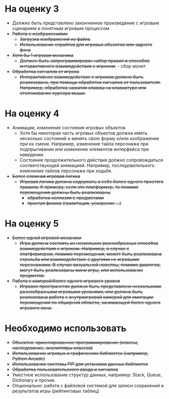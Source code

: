 # На оценку 3

- Должно быть представлено законченное произведение с игровым сценарием и понятным игровым процессом
- ~~Работа с изображениями~~
  - ~~Загрузка изображений из файла~~
  - ~~Использование спрайтов для игровых объектов или заднего фона~~
- ~~Хотя бы 1 игровая механика~~
  - ~~Должен быть запрограммирован набор правил и способов интерактивного взаимодействия с игроком.~~ - сбор монет 
- ~~Обработка сигналов от игрока~~
  - ~~Интерактивное взаимодействие с игроком должно быть реализовано, при помощи обработки сигналов от пользователя. Например, обработка нажатия клавиш на клавиатуре или отслеживание курсора мыши.~~

# На оценку 4

- Анимации, изменение состояния игровых объектов
  - Хотя бы некоторая часть игровых объектов должна иметь несколько состояний и менять свою форму и/или изображение при их смене. Например, изменение тайла персонажа при подпрыгивании или изменение элементов интерфейса при наведении.
  - Состояние продолжительного действия должно сопровождаться соответствующей анимацией. Например, последовательного изменение тайлов персонажа при ходьбе.
- ~~Более сложная игровая логика~~
  - ~~Игровая логика должна содержать в себе более одного простого правила. К примеру, если это платформер, то помимо перемещения должны быть реализованы~~ 
    - ~~обработка коллизии с предметами~~ 
    - ~~простая физика (гравитация, ускорение ...)~~

# На оценку 5

- ~~Более одной игровой механики~~
  - ~~Игра должна состоять из нескольких разнообразных способов взаимодействия с игроком. Например, в случае с платформером, помимо перемещения, может быть реализована стрельба или взаимодействие с другими не игровыми персонажами. В случае визуальной новеллы, помимо диалогов, могут быть реализованы мини игры, или использование предметов.~~
- ~~Работа с камерой/более одного игрового уровня~~
  - ~~Игровое пространство должно быть представлено несколькими разнообразными игровыми уровнями, или должна быть реализована работа с внутриигровой камерой для имитации перемещения по обширной области, занимающей более одного игрового окна.~~

# Необходимо использовать

- ~~Объектно-ориентированное программирование (классы, наследование, экземпляры классов)~~
- ~~Использование игровых и графических библиотек (например, Python Arcade)~~
- ~~Использование системы PIP для установки данных библиотек~~
- ~~Обработка пользовательского ввода и сигналов~~
- Уместное использование структур данных, например: Stack, Queue, Dictionary и прочие.
- Опционально: работа с файловой системой для записи сохранений и результатов игры (рейтинговых таблиц)